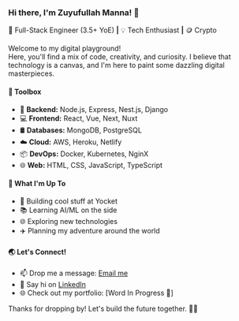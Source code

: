 ### Hi there, I'm Zuyufullah Manna! 👋

🚀 Full-Stack Engineer (3.5+ YoE)  **|**  💡 Tech Enthusiast  **|**  🪙 Crypto

Welcome to my digital playground!   
Here, you'll find a mix of code, creativity, and curiosity. I believe that technology is a canvas, and I'm here to paint some dazzling digital masterpieces.

#### 🧰 Toolbox

- 🚀 **Backend:** Node.js, Express, Nest.js, Django
- 💻 **Frontend:** React, Vue, Next, Nuxt
- 🛢️ **Databases:** MongoDB, PostgreSQL
- ☁️ **Cloud:** AWS, Heroku, Netlify
- 📦 **DevOps:** Docker, Kubernetes, NginX
- 🌐 **Web:** HTML, CSS, JavaScript, TypeScript

#### 🌟 What I'm Up To

- 🚀 Building cool stuff at Yocket
- 📚 Learning AI/ML on the side
- 🌐 Exploring new technologies
- ✈️ Planning my adventure around the world

#### 🌏 Let's Connect!

- 📫 Drop me a message: [Email me](mailto:zuyufmanna@gmail.com)
- 💬 Say hi on [LinkedIn](https://www.linkedin.com/in/zuyuf/)
- 🌐 Check out my portfolio: [Word In Progress 🚧]

Thanks for dropping by! Let's build the future together. 🚀✨

